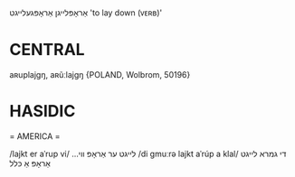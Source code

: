 אַראָפּלייגן
אַראָפּגעלייגט
'to lay down (ᴠᴇʀʙ)'

CENTRAL
========

aʀuplajgŋ, aʀũːlajgŋ {POLAND, Wolbrom, 50196}

HASIDIC
=======
= AMERICA = 

/lajkt er aˈrup vi/ ...לייגט ער אַראָפּ ווי
/di gmuːrə lajkt aˈrúp a klal/ די גמרא לייגט אַראָפּ אַ כּלל
